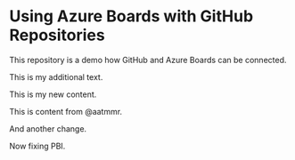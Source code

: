 # Using Azure Boards with GitHub Repositories

This repository is a demo how GitHub and Azure Boards can be connected.

This is my additional text.

This is my new content.

This is content from @aatmmr.

And another change.

Now fixing PBI.
